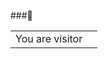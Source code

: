 ###👋
<table>
  <tr>
    <td>You are visitor</td>
    <td><img src="https://profile-counter.glitch.me/azizkoumenji/count.svg" alt="" /></td>
  </tr>
</table>

<!--
**azizkoumenji/azizkoumenji** is a ✨ _special_ ✨ repository because its `README.md` (this file) appears on your GitHub profile.

Here are some ideas to get you started:

- 🔭 I’m currently working on ...
- 🌱 I’m currently learning ...
- 👯 I’m looking to collaborate on ...
- 🤔 I’m looking for help with ...
- 💬 Ask me about ...
- 📫 How to reach me: ...
- 😄 Pronouns: ...
- ⚡ Fun fact: ...
-->
